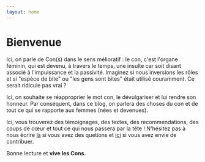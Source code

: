 ```yaml
---
layout: home
---
```

# Bienvenue

Ici, on parle de Con(s) dans le sens mélioratif : le con, c'est l'organe féminin, qui est devenu, à travers le temps, une insulte car soit disant associé à l'impuissance et la passivité. 
Imaginez si nous inversions les rôles et si "espèce de bite" ou "les gens sont bites" était utilisé couramment. Ce serait ridicule pas vrai ?

Ici, on souhaite se réapproprier le mot con, le dévulgariser et lui rendre son honneur. Par conséquent, dans ce blog, on parlera des choses du con et de tout ce qui se rapporte aux femmes (nées et devenues).

Ici, vous trouverez des témoignages, des textes, des recommendations, des coups de cœur et tout ce qui nous passera par la tête ! N'hésitez pas à nous écrire <a href="mailto:coucou@lecoindescons.fr">là</a> si vous avez des quetions et <a href="mailto:textes@lecoindescons.fr">ici</a> si vous avez envie de contribuer.

Bonne lecture et **vive les Cons.**
